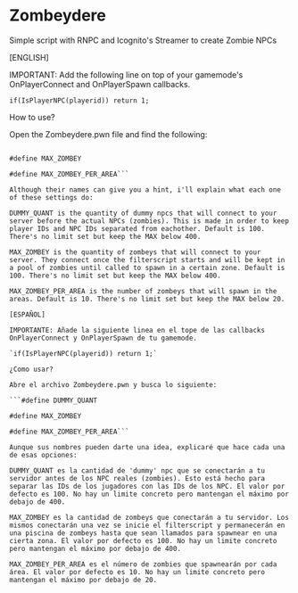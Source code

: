 # Zombeydere
Simple script with RNPC and Icognito's Streamer to create Zombie NPCs

[ENGLISH]

IMPORTANT: Add the following line on top of your gamemode's OnPlayerConnect and OnPlayerSpawn callbacks.

`if(IsPlayerNPC(playerid)) return 1;`

How to use?

Open the Zombeydere.pwn file and find the following:

```#define DUMMY_QUANT

#define MAX_ZOMBEY

#define MAX_ZOMBEY_PER_AREA```

Although their names can give you a hint, i'll explain what each one of these settings do:

DUMMY_QUANT is the quantity of dummy npcs that will connect to your server before the actual NPCs (zombies). This is made in order to keep player IDs and NPC IDs separated from eachother. Default is 100. There's no limit set but keep the MAX below 400.

MAX_ZOMBEY is the quantity of zombeys that will connect to your server. They connect once the filterscript starts and will be kept in a pool of zombies until called to spawn in a certain zone. Default is 100. There's no limit set but keep the MAX below 400.

MAX_ZOMBEY_PER_AREA is the number of zombeys that will spawn in the areas. Default is 10. There's no limit set but keep the MAX below 20.

[ESPAÑOL]

IMPORTANTE: Añade la siguiente linea en el tope de las callbacks OnPlayerConnect y OnPlayerSpawn de tu gamemode.

`if(IsPlayerNPC(playerid)) return 1;`

¿Como usar?

Abre el archivo Zombeydere.pwn y busca lo siguiente:

```#define DUMMY_QUANT

#define MAX_ZOMBEY

#define MAX_ZOMBEY_PER_AREA```

Aunque sus nombres pueden darte una idea, explicaré que hace cada una de esas opciones:

DUMMY_QUANT es la cantidad de 'dummy' npc que se conectarán a tu servidor antes de los NPC reales (zombies). Esto está hecho para separar las IDs de los jugadores con las IDs de los NPC. El valor por defecto es 100. No hay un limite concreto pero mantengan el máximo por debajo de 400.

MAX_ZOMBEY es la cantidad de zombeys que conectarán a tu servidor. Los mismos conectarán una vez se inicie el filterscript y permanecerán en una piscina de zombeys hasta que sean llamados para spawnear en una cierta zona. El valor por defecto es 100. No hay un limite concreto pero mantengan el máximo por debajo de 400.

MAX_ZOMBEY_PER_AREA es el número de zombies que spawnearán por cada área. El valor por defecto es 10. No hay un limite concreto pero mantengan el máximo por debajo de 20.
